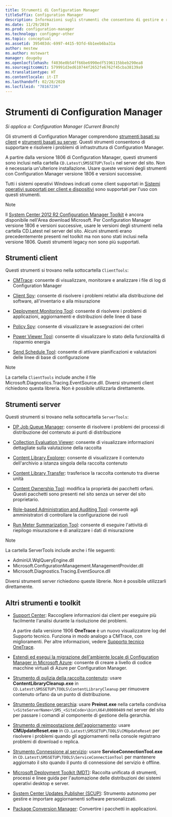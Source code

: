 ```yaml
---
title: Strumenti di Configuration Manager
titleSuffix: Configuration Manager
description: Informazioni sugli strumenti che consentono di gestire e risolvere i problemi di infrastruttura di Configuration Manager.
ms.date: 11/29/2019
ms.prod: configuration-manager
ms.technology: configmgr-other
ms.topic: conceptual
ms.assetid: 395403dc-6997-4415-93fd-6b1eeb6ba31a
author: mestew
ms.author: mstewart
manager: dougeby
ms.openlocfilehash: f4036e0b54ff66be6990edf5196115bbeb290ea8
ms.sourcegitcommit: 579991d3ed610744f2652fe6762f45cba38139a9
ms.translationtype: HT
ms.contentlocale: it-IT
ms.lasthandoff: 02/28/2020
ms.locfileid: "78167236"
---
```

# <a name="configuration-manager-tools"></a>Strumenti di Configuration Manager

*Si applica a: Configuration Manager (Current Branch)*

Gli strumenti di Configuration Manager comprendono [strumenti basati su client](#client-tools) e [strumenti basati su server](#server-tools). Questi strumenti consentono di supportare e risolvere i problemi di infrastruttura di Configuration Manager.

A partire dalla versione 1806 di Configuration Manager, questi strumenti sono inclusi nella cartella `CD.Latest\SMSSETUP\Tools` nel server del sito. Non è necessaria un'ulteriore installazione.<!--1357145--> Usare queste versioni degli strumenti con Configuration Manager versione 1806 e versioni successive.

Tutti i sistemi operativi Windows indicati come client supportati in [Sistemi operativi supportati per client e dispositivi](https://docs.microsoft.com/sccm/core/plan-design/configs/supported-operating-systems-for-clients-and-devices) sono supportati per l'uso con questi strumenti.

> [!Note]  
> Il [System Center 2012 R2 Configuration Manager Toolkit](https://www.microsoft.com/download/details.aspx?id=50012) è ancora disponibile nell'Area download Microsoft. Per Configuration Manager versione 1806 e versioni successive, usare le versioni degli strumenti nella cartella CD.Latest nel server del sito. Alcuni strumenti erano precedentemente presenti nel toolkit ma non sono stati inclusi nella versione 1806. Questi strumenti legacy non sono più supportati.


## <a name="client-tools"></a>Strumenti client

Questi strumenti si trovano nella sottocartella `ClientTools`:

- [CMTrace](/sccm/core/support/cmtrace): consente di visualizzare, monitorare e analizzare i file di log di Configuration Manager  

- [Client Spy](/sccm/core/support/clispy): consente di risolvere i problemi relativi alla distribuzione del software, all'inventario e alla misurazione

- [Deployment Monitoring Tool](/sccm/core/support/deployment-monitoring-tool): consente di risolvere i problemi di applicazioni, aggiornamenti e distribuzioni delle linee di base  

- [Policy Spy](/sccm/core/support/policy-spy): consente di visualizzare le assegnazioni dei criteri  

- [Power Viewer Tool](/sccm/core/support/power-viewer-tool): consente di visualizzare lo stato della funzionalità di risparmio energia  

- [Send Schedule Tool](/sccm/core/support/send-schedule-tool): consente di attivare pianificazioni e valutazioni delle linee di base di configurazione  

> [!Note]  
> La cartella `ClientTools` include anche il file Microsoft.Diagnostics.Tracing.EventSource.dll. Diversi strumenti client richiedono questa libreria. Non è possibile utilizzarla direttamente.  


## <a name="server-tools"></a>Strumenti server

Questi strumenti si trovano nella sottocartella `ServerTools`:

- [DP Job Queue Manager](/sccm/core/support/dp-job-manager): consente di risolvere i problemi dei processi di distribuzione del contenuto ai punti di distribuzione  

- [Collection Evaluation Viewer](/sccm/core/support/ceviewer): consente di visualizzare informazioni dettagliate sulla valutazione della raccolta  

- [Content Library Explorer](/sccm/core/support/content-library-explorer): consente di visualizzare il contenuto dell'archivio a istanza singola della raccolta contenuto  

- [Content Library Transfer](/sccm/core/support/content-library-transfer): trasferisce la raccolta contenuto tra diverse unità  

- [Content Ownership Tool](/sccm/core/support/content-ownership-tool): modifica la proprietà dei pacchetti orfani. Questi pacchetti sono presenti nel sito senza un server del sito proprietario.

- [Role-based Administration and Auditing Tool](/sccm/core/support/rbaviewer): consente agli amministratori di controllare la configurazione dei ruoli  

- [Run Meter Summarization Tool](/sccm/core/support/run-meter-summ): consente di eseguire l'attività di riepilogo misurazione e di analizzare i dati di misurazione

> [!Note]  
> La cartella ServerTools include anche i file seguenti:
>
> - AdminUI.WqlQueryEngine.dll
> - Microsoft.ConfigurationManagement.ManagementProvider.dll
> - Microsoft.Diagnostics.Tracing.EventSource.dll
>
> Diversi strumenti server richiedono queste librerie. Non è possibile utilizzarli direttamente.  

## <a name="other-tools-and-toolkits"></a>Altri strumenti e toolkit

- [Support Center](/sccm/core/support/support-center): Raccogliere informazioni dai client per eseguire più facilmente l'analisi durante la risoluzione dei problemi.

    A partire dalla versione 1906 **OneTrace** è un nuovo visualizzatore log del Supporto tecnico. Funziona in modo analogo a CMTrace, con miglioramenti. Per altre informazioni, vedere [Supporto tecnico OneTrace](/sccm/core/support/support-center-onetrace).

- [Estendi ed esegui la migrazione dell'ambiente locale di Configuration Manager in Microsoft Azure](/sccm/core/support/azure-migration-tool): consente di creare a livello di codice macchine virtuali di Azure per Configuration Manager. <!--3556022--> 

- [Strumento di pulizia della raccolta contenuto](/sccm/core/plan-design/hierarchy/content-library-cleanup-tool): usare **ContentLibraryCleanup.exe** in `CD.Latest\SMSSETUP\TOOLS\ContentLibraryCleanup` per rimuovere contenuto orfano da un punto di distribuzione.  

- [Strumento Gestione gerarchia](/sccm/core/servers/manage/hierarchy-maintenance-tool-preinst.exe): usare **Preinst.exe** nella cartella condivisa `\<SiteServerName>\SMS_<SiteCode>\bin\X64\00000409` nel server del sito per passare i comandi al componente di gestione della gerarchia.  

- [Strumento di reimpostazione dell'aggiornamento](/sccm/core/servers/manage/update-reset-tool): usare **CMUpdateReset.exe** in `CD.Latest\SMSSETUP\TOOLS\CMUpdateReset` per risolvere i problemi quando gli aggiornamenti nella console registrano problemi di download o replica.  

- [Strumento Connessione al servizio](/sccm/core/servers/manage/use-the-service-connection-tool): usare **ServiceConnectionTool.exe** in `CD.Latest\SMSSETUP\TOOLS\ServiceConnectionTool` per mantenere aggiornato il sito quando il punto di connessione del servizio è offline.  

- [Microsoft Deployment Toolkit (MDT)](/sccm/mdt/): Raccolta unificata di strumenti, processi e linee guida per l'automazione delle distribuzioni dei sistemi operativi desktop e server.

- [System Center Updates Publisher (SCUP)](/sccm/sum/tools/updates-publisher): Strumento autonomo per gestire e importare aggiornamenti software personalizzati.

- [Package Conversion Manager](/sccm/apps/pcm/package-conversion-manager): Convertire i pacchetti in applicazioni.
